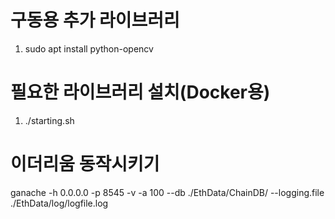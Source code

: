# 구동용 추가 라이브러리
1. sudo apt install python-opencv

# 필요한 라이브러리 설치(Docker용)
1. ./starting.sh

# 이더리움 동작시키기
ganache -h 0.0.0.0 -p 8545 -v -a 100 --db ./EthData/ChainDB/ --logging.file ./EthData/log/logfile.log